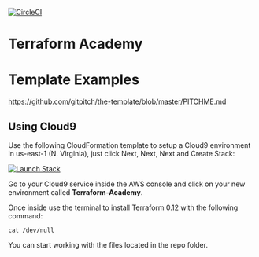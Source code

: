 [![CircleCI](https://circleci.com/gh/wizelineacademy/terraform-academy.svg?style=svg)](https://circleci.com/gh/wizelineacademy/terraform-academy)

# Terraform Academy

# Template Examples

https://github.com/gitpitch/the-template/blob/master/PITCHME.md

## Using Cloud9

Use the following CloudFormation template to setup a Cloud9 environment in us-east-1 (N. Virginia), just click Next, Next, Next and Create Stack:

[![Launch Stack](https://cdn.rawgit.com/buildkite/cloudformation-launch-stack-button-svg/master/launch-stack.svg)](https://console.aws.amazon.com/cloudformation/home?region=us-east-1#/stacks/new?stackName=Terraform-Academy&templateURL=https://cloudtitlan-public-cfn-templates.s3.amazonaws.com/terraform-academy.yaml)

Go to your Cloud9 service inside the AWS console and click on your new environment called **Terraform-Academy**.

Once inside use the terminal to install Terraform 0.12 with the following command:

```
cat /dev/null
```

You can start working with the files located in the repo folder.
